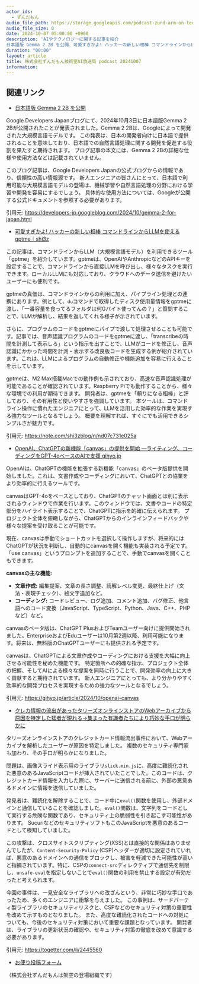 ```yaml
---
actor_ids:
  - ずんだもん
audio_file_path: https://storage.googleapis.com/podcast-zund-arm-on-tech/audio/株式会社ずんだもん技術室AI放送局_podcast_20241007.mp3
audio_file_size: 0
date: 2024-10-07 05:00:00 +0900
description: 'AIやテクノロジーに関する記事を紹介  
日本語版 Gemma 2 2B を公開、可愛すぎかよ! ハッカーの新しい相棒 コマンドラインからLLMを使えるgptme｜shi3z、OpenAI、ChatGPTの新機能「canvas」の提供を開始 ―ライティング、コーディングをGPT-4oベースのAIで支援  gihyo.jp、クレカ情報の流出があったタリーズオンラインストアのWebアーカイブから原因を特定した猛者が現れる→集まった有識者たちにより巧妙な手口が明らかに'
duration: "00:00"
layout: article
title: 株式会社ずんだもん技術室AI放送局 podcast 20241007
information: 
---
```


## 関連リンク


- [日本語版 Gemma 2 2B を公開](https://developers-jp.googleblog.com/2024/10/gemma-2-for-japan.html)  



Google Developers Japanブログにて、2024年10月3日に日本語版Gemma 2 2Bが公開されたことが発表されました。Gemma 2 2Bは、Googleによって開発された大規模言語モデルです。  この発表は、日本の開発者向けに日本語で提供されることを意味しており、日本語での自然言語処理に関する開発を促進する役割を果たすと期待されます。  ブログ記事の本文には、Gemma 2 2Bの詳細な仕様や使用方法などは記載されていません。


このブログ記事は、Google Developers Japanの公式ブログからの情報であり、信頼性の高い情報源です。  新人エンジニアの皆さんにとって、日本語で利用可能な大規模言語モデルの登場は、機械学習や自然言語処理の分野における学習や開発を容易にするでしょう。  具体的な使用方法については、Googleが公開する公式ドキュメントを参照する必要があります。


引用元: https://developers-jp.googleblog.com/2024/10/gemma-2-for-japan.html


- [可愛すぎかよ! ハッカーの新しい相棒 コマンドラインからLLMを使えるgptme｜shi3z](https://note.com/shi3zblog/n/nd07c731e025a)  



この記事は、コマンドラインからLLM（大規模言語モデル）を利用できるツール「gptme」を紹介しています。gptmeは、OpenAIやAnthropicなどのAPIキーを設定することで、コマンドラインから直接LLMを呼び出し、様々なタスクを実行できます。ローカルLLMにも対応しており、クラウドへのデータ送信を避けたいユーザーにも便利です。

gptmeの真価は、コマンドラインからの利用に加え、パイプライン処理との連携にあります。例として、`du`コマンドで取得したディスク使用量情報をgptmeに渡し、「一番容量を食ってるフォルダは何Gバイト使ってんの？」と質問することで、LLMが解析し、結果を返してくれる様子が示されています。

さらに、プログラムのコードをgptmeにパイプで渡して処理させることも可能です。記事では、音声認識プログラムのコードをgptmeに渡し、「transcribeの時間を計測して表示しろ」という指示を出すことで、LLMがコードを修正し、音声認識にかかった時間を計測・表示する改良版コードを生成する例が紹介されています。これは、LLMによるプログラムの自動修正や機能追加を容易に行えることを示しています。

gptmeは、M2 Max搭載Macでの動作例も示されており、高速な音声認識処理が可能であることが確認されています。Raspberry Piでも動作することから、様々な環境での利用が期待できます。  開発者は、gptmeを「頼りになる相棒」と評しており、その有用性と使いやすさを強調しています。  本ツールは、コマンドライン操作に慣れたエンジニアにとって、LLMを活用した効率的な作業を実現する強力なツールとなるでしょう。  概要を理解すれば、すぐにでも活用できるシンプルさが魅力です。


引用元: https://note.com/shi3zblog/n/nd07c731e025a


- [OpenAI、ChatGPTの新機能「canvas」の提供を開始 ―ライティング、コーディングをGPT-4oベースのAIで支援  gihyo.jp](https://gihyo.jp/article/2024/10/openai-canvas)  



OpenAIは、ChatGPTの機能を拡張する新機能「canvas」のベータ版提供を開始しました。これは、文書作成やコーディングにおいて、ChatGPTとの協業をより効率的に行えるツールです。

canvasはGPT-4oをベースとしており、ChatGPTのチャット画面とは別に表示されるウィンドウで作業を行います。このウィンドウでは、文書やコードの特定部分をハイライト表示することで、ChatGPTに指示を的確に伝えられます。  プロジェクト全体を俯瞰しながら、ChatGPTからのインラインフィードバックや様々な提案を受け取ることが可能です。

現在、canvasは手動でショートカットを選択して操作しますが、将来的にはChatGPTが状況を判断し、自動的にcanvasを開く機能も実装される予定です。「use canvas」というプロンプトを追加することで、手動でcanvasを開くこともできます。

**canvasの主な機能:**

* **文章作成:** 編集提案、文章の長さ調整、読解レベル変更、最終仕上げ（文法・表現チェック）、絵文字追加など。
* **コーディング:** コードレビュー、ログ追加、コメント追加、バグ修正、他言語へのコード変換（JavaScript、TypeScript、Python、Java、C++、PHPなど）など。

canvasのベータ版は、ChatGPT PlusおよびTeamユーザー向けに提供開始されました。EnterpriseおよびEduユーザーは10月第2週以降、利用可能になります。将来は、無料版のChatGPTユーザーにも提供される予定です。

canvasは、ChatGPTによる文章作成やコーディングにおける支援を大幅に向上させる可能性を秘めた機能です。  特定箇所への的確な指示、プロジェクト全体の把握、そしてAIによる様々な提案を同時に行うことで、開発効率の向上に大きく貢献すると期待されています。  新人エンジニアにとっても、より分かりやすく効率的な開発プロセスを実現するための強力なツールとなるでしょう。


引用元: https://gihyo.jp/article/2024/10/openai-canvas


- [クレカ情報の流出があったタリーズオンラインストアのWebアーカイブから原因を特定した猛者が現れる→集まった有識者たちにより巧妙な手口が明らかに](https://togetter.com/li/2445560)  



タリーズオンラインストアのクレジットカード情報流出事件において、Webアーカイブを解析したユーザーが原因を特定しました。  複数のセキュリティ専門家も加わり、その手口が明らかになりました。

問題は、画像スライド表示用のライブラリ`slick.min.js`に、高度に難読化された悪意のあるJavaScriptコードが挿入されていたことでした。このコードは、クレジットカード情報を入力した際に、サーバーに送信される前に、外部の悪意あるドメインに情報を送信していました。

発見者は、難読化を解除することで、コード中に`eval()`関数を使用し、外部ドメインと通信していることを確認しました。`eval()`関数は、文字列をコードとして実行する危険な関数であり、セキュリティ上の脆弱性を引き起こす可能性があります。  SucuriなどのセキュリティソフトもこのJavaScriptを悪意のあるコードとして検知していました。

この攻撃は、クロスサイトスクリプティング(XSS)とは直接的な関係はありませんでしたが、`Content-Security-Policy` (CSP)ヘッダーが適切に設定されていれば、悪意のあるドメインへの通信をブロックし、被害を軽減できた可能性が高いと指摘されています。特に、CSPの`connect-src`ディレクティブで通信先を制限し、`unsafe-eval`を指定しないことで`eval()`関数の利用を禁止する設定が有効だったと考えられます。

今回の事件は、一見安全なライブラリへの改ざんという、非常に巧妙な手口であったため、多くのエンジニアに衝撃を与えました。  この事例は、サードパーティ製ライブラリのセキュリティリスクと、CSPなどのセキュリティ対策の重要性を改めて示すものとなりました。  また、高度な難読化されたコードへの対処についても、今後のセキュリティ対策において重要な課題となっています。  開発者は、ライブラリの更新状況の確認や、セキュリティ対策の徹底を改めて意識する必要があります。


引用元: https://togetter.com/li/2445560



- [お便り投稿フォーム](https://forms.gle/ffg4JTfqdiqK62qf9)

（株式会社ずんだもんは架空の登場組織です）
